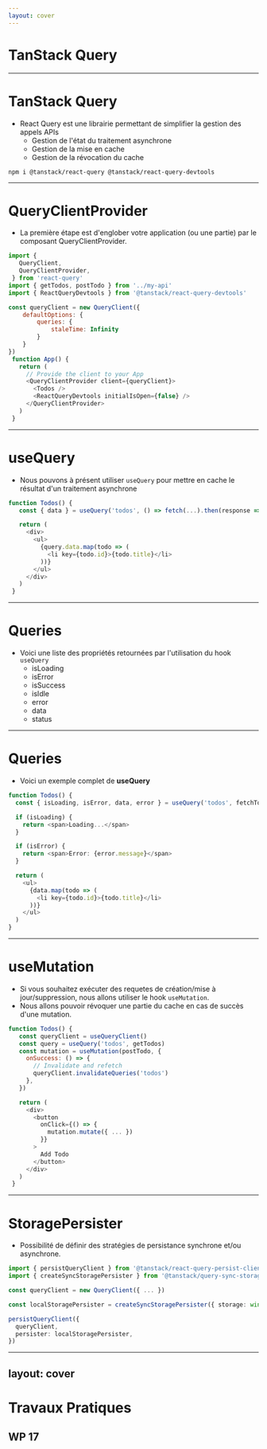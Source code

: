 ```yaml
---
layout: cover
---
```


# TanStack Query

--- 

# TanStack Query

* React Query est une librairie permettant de simplifier la gestion des appels APIs
  * Gestion de l'état du traitement asynchrone
  * Gestion de la mise en cache
  * Gestion de la révocation du cache

```shell
npm i @tanstack/react-query @tanstack/react-query-devtools
```

---

# QueryClientProvider

* La première étape est d'englober votre application (ou une partie) par le composant QueryClientProvider.

```javascript
import {
   QueryClient,
   QueryClientProvider,
 } from 'react-query'
import { getTodos, postTodo } from '../my-api'
import { ReactQueryDevtools } from '@tanstack/react-query-devtools'

const queryClient = new QueryClient({
	defaultOptions: {
		queries: {
			staleTime: Infinity
		}
	}
})
 function App() {
   return (
     // Provide the client to your App
     <QueryClientProvider client={queryClient}>
       <Todos />
       <ReactQueryDevtools initialIsOpen={false} />
     </QueryClientProvider>
   )
 }
```

---

# useQuery

* Nous pouvons à présent utiliser `useQuery` pour mettre en cache le résultat d'un traitement asynchrone

```javascript
function Todos() {
   const { data } = useQuery('todos', () => fetch(...).then(response => response.json()))

   return (
     <div>
       <ul>
         {query.data.map(todo => (
           <li key={todo.id}>{todo.title}</li>
         ))}
       </ul>
     </div>
   )
 }
```

---

# Queries

* Voici une liste des propriétés retournées par l'utilisation du hook `useQuery`
  * isLoading
  * isError
  * isSuccess
  * isIdle
  * error
  * data
  * status

---

# Queries

* Voici un exemple complet de **useQuery**

```typescript
function Todos() {
  const { isLoading, isError, data, error } = useQuery('todos', fetchTodoList)

  if (isLoading) {
    return <span>Loading...</span>
  }

  if (isError) {
    return <span>Error: {error.message}</span>
  }

  return (
    <ul>
      {data.map(todo => (
        <li key={todo.id}>{todo.title}</li>
      ))}
    </ul>
  )
}
```

---

# useMutation

* Si vous souhaitez exécuter des requetes de création/mise à jour/suppression, nous allons utiliser le hook `useMutation`.
* Nous allons pouvoir révoquer une partie du cache en cas de succès d'une mutation.

```javascript
function Todos() {
   const queryClient = useQueryClient()
   const query = useQuery('todos', getTodos)
   const mutation = useMutation(postTodo, {
     onSuccess: () => {
       // Invalidate and refetch
       queryClient.invalidateQueries('todos')
     },
   })

   return (
     <div>
       <button
         onClick={() => {
           mutation.mutate({ ... })
         }}
       >
         Add Todo
       </button>
     </div>
   )
 }
```

---

# StoragePersister

* Possibilité de définir des stratégies de persistance synchrone et/ou asynchrone. 

```typescript
import { persistQueryClient } from '@tanstack/react-query-persist-client'
import { createSyncStoragePersister } from '@tanstack/query-sync-storage-persister'

const queryClient = new QueryClient({ ... })

const localStoragePersister = createSyncStoragePersister({ storage: window.localStorage })

persistQueryClient({
  queryClient,
  persister: localStoragePersister,
})
```

---
layout: cover
---

# Travaux Pratiques

## WP 17
